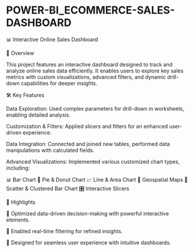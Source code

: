 # POWER-BI_ECOMMERCE-SALES-DASHBOARD
📊 Interactive Online Sales Dashboard

🚀 Overview

This project features an interactive dashboard designed to track and analyze online sales data efficiently. It enables users to explore key sales metrics with custom visualizations, advanced filters, and dynamic drill-down capabilities for deeper insights.

🛠️ Key Features

Data Exploration: Used complex parameters for drill-down in worksheets, enabling detailed analysis.

Customization & Filters: Applied slicers and filters for an enhanced user-driven experience.

Data Integration: Connected and joined new tables, performed data manipulations with calculated fields.

Advanced Visualizations: Implemented various customized chart types, including:

📊 Bar Chart
🥧 Pie & Donut Chart
📈 Line & Area Chart
📍 Geospatial Maps
🔄 Scatter & Clustered Bar Chart
🎛 Interactive Slicers

📌 Highlights

🔹 Optimized data-driven decision-making with powerful interactive elements.

🔹 Enabled real-time filtering for refined insights.

🔹 Designed for seamless user experience with intuitive dashboards.
